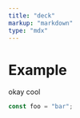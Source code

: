 ```yaml
---
title: "deck"
markup: "markdown"
type: "mdx"
---
```


# Example

okay cool

```js
const foo = "bar";
```
